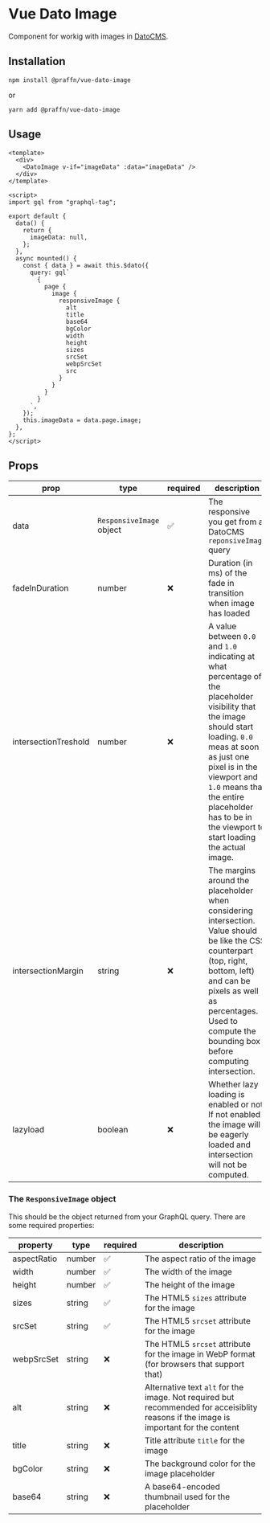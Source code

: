 # Vue Dato Image

Component for workig with images in [DatoCMS](https://www.datocms.com/).

## Installation

```
npm install @praffn/vue-dato-image
```

or

```
yarn add @praffn/vue-dato-image
```

## Usage

```vue
<template>
  <div>
    <DatoImage v-if="imageData" :data="imageData" />
  </div>
</template>

<script>
import gql from "graphql-tag";

export default {
  data() {
    return {
      imageData: null,
    };
  },
  async mounted() {
    const { data } = await this.$dato({
      query: gql`
        {
          page {
            image {
              responsiveImage {
                alt
                title
                base64
                bgColor
                width
                height
                sizes
                srcSet
                webpSrcSet
                src
              }
            }
          }
        }
      `,
    });
    this.imageData = data.page.image;
  },
};
</script>
```

## Props

| prop                 | type                     | required | description                                                                                                                                                                                                                                                                                       | default             |
| -------------------- | ------------------------ | -------- | ------------------------------------------------------------------------------------------------------------------------------------------------------------------------------------------------------------------------------------------------------------------------------------------------- | ------------------- |
| data                 | `ResponsiveImage` object | ✅       | The responsive you get from a DatoCMS `reponsiveImage` query                                                                                                                                                                                                                                      | —                   |
| fadeInDuration       | number                   | ❌       | Duration (in ms) of the fade in transition when image has loaded                                                                                                                                                                                                                                  | `null`              |
| intersectionTreshold | number                   | ❌       | A value between `0.0` and `1.0` indicating at what percentage of the placeholder visibility that the image should start loading. `0.0` meas at soon as just one pixel is in the viewport and `1.0` means that the entire placeholder has to be in the viewport to start loading the actual image. | `0.0`               |
| intersectionMargin   | string                   | ❌       | The margins around the placeholder when considering intersection. Value should be like the CSS counterpart (top, right, bottom, left) and can be pixels as well as percentages. Used to compute the bounding box before computing intersection.                                                   | `"0px 0px 0px 0px"` |
| lazyload             | boolean                  | ❌       | Whether lazy loading is enabled or not. If not enabled the image will be eagerly loaded and intersection will not be computed.                                                                                                                                                                    | `true`              |

### The `ResponsiveImage` object

This should be the object returned from your GraphQL query. There are some required properties:

| property    | type   | required | description                                                                                                                           |
| ----------- | ------ | -------- | ------------------------------------------------------------------------------------------------------------------------------------- |
| aspectRatio | number | ✅       | The aspect ratio of the image                                                                                                         |
| width       | number | ✅       | The width of the image                                                                                                                |
| height      | number | ✅       | The height of the image                                                                                                               |
| sizes       | string | ✅       | The HTML5 `sizes` attribute for the image                                                                                             |
| srcSet      | string | ✅       | The HTML5 `srcset` attribute for the image                                                                                            |
| webpSrcSet  | string | ❌       | The HTML5 `srcset` attribute for the image in WebP format (for browsers that support that)                                            |
| alt         | string | ❌       | Alternative text `alt` for the image. Not required but recommended for acceisiblity reasons if the image is important for the content |
| title       | string | ❌       | Title attribute `title` for the image                                                                                                 |
| bgColor     | string | ❌       | The background color for the image placeholder                                                                                        |
| base64      | string | ❌       | A base64-encoded thumbnail used for the placeholder                                                                                   |
